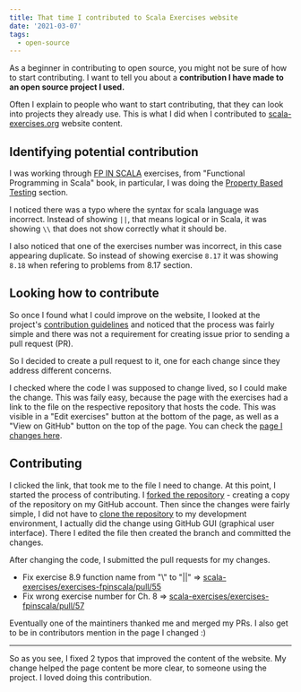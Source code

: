 ```yaml
---
title: That time I contributed to Scala Exercises website
date: '2021-03-07'
tags:
  - open-source
---
```


As a beginner in contributing to open source, you might not be sure of how to start contributing. I want to tell you about a **contribution I have made to an open source project I used.**

Often I explain to people who want to start contributing, that they can look into projects they already use. This is what I did when I contributed to [scala-exercises.org](https://www.scala-exercises.org/) website content.

## Identifying potential contribution

I was working through [FP IN SCALA](https://www.scala-exercises.org/fp_in_scala) exercises, from "Functional Programming in Scala" book, in particular, I was doing the [Property Based Testing](https://www.scala-exercises.org/fp_in_scala/property_based_testing) section.

I noticed there was a typo where the syntax for scala language was incorrect. Instead of showing `||`, that means logical or in Scala, it was showing `\\` that does not show correctly what it should be.

I also noticed that one of the exercises number was incorrect, in this case appearing duplicate. So instead of showing exercise `8.17` it was showing `8.18` when refering to problems from 8.17 section.

## Looking how to contribute

So once I found what I could improve on the website, I looked at the project's [contribution guidelines](https://github.com/scala-exercises/exercises-fpinscala/blob/master/CONTRIBUTING.md) and noticed that the process was fairly simple and there was not a requirement for creating issue prior to sending a pull request (PR).

So I decided to create a pull request to it, one for each change since they address different concerns.

I checked where the code I was supposed to change lived, so I could make the change. This was faily easy, because the page with the exercises had a link to the file on the respective repository that hosts the code. This was visible in a "Edit exercises" button at the bottom of the page, as well as a "View on GitHub" button on the top of the page. You can check the [page I changes here](https://www.scala-exercises.org/fp_in_scala/property_based_testing).

## Contributing

I clicked the link, that took me to the file I need to change. At this point, I started the process of contributing. I [forked the repository](https://docs.github.com/en/github/getting-started-with-github/fork-a-repo) - creating a copy of the repository on my GitHub account. Then since the changes were fairly simple, I did not have to [clone the repository](https://docs.github.com/en/github/creating-cloning-and-archiving-repositories/cloning-a-repository) to my development environment, I actually did the change using GitHub GUI (graphical user interface). There I edited the file then created the branch and committed the changes.

After changing the code, I submitted the pull requests for my changes.

- Fix exercise 8.9 function name from "\\" to "||" => [scala-exercises/exercises-fpinscala/pull/55](https://github.com/scala-exercises/exercises-fpinscala/pull/55)
- Fix wrong exercise number for Ch. 8 => [scala-exercises/exercises-fpinscala/pull/57](https://github.com/scala-exercises/exercises-fpinscala/pull/57)

Eventually one of the maintiners thanked me and merged my PRs. I also get to be in contributors mention in the page I changed :)

---

So as you see, I fixed 2 typos that improved the content of the website. My change helped the page content be more clear, to someone using the project. I loved doing this contribution.
